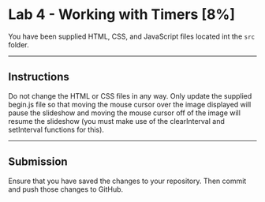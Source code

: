 # Lab 4 - Working with Timers [8%]

You have been supplied HTML, CSS, and JavaScript files located int the `src` folder.

---

## Instructions

Do not change the HTML or CSS files in any way. Only update the supplied begin.js file so that moving the mouse cursor over the image displayed will pause the slideshow and moving the mouse cursor off of the image will resume the slideshow (you must make use of the clearInterval and setInterval functions for this).

---

## Submission

Ensure that you have saved the changes to your repository. Then commit and push those changes to GitHub.

